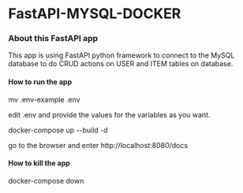 # FastAPI-MYSQL-DOCKER
### About this FastAPI app
This app is using FastAPI python framework to connect to the MySQL database
to do CRUD actions on USER and ITEM tables on database.

#### How to run the app

mv .env-example .env

edit .env and provide the values for the variables as you want.

docker-compose up --build -d

go to the browser and enter http://localhost:8080/docs

#### How to kill the app

docker-compose down